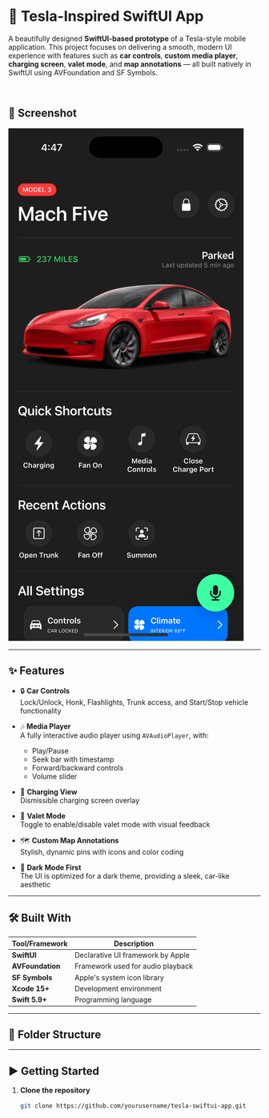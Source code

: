 # 🚗 Tesla-Inspired SwiftUI App

A beautifully designed **SwiftUI-based prototype** of a Tesla-style mobile application. This project focuses on delivering a smooth, modern UI experience with features such as **car controls**, **custom media player**, **charging screen**, **valet mode**, and **map annotations** — all built natively in SwiftUI using AVFoundation and SF Symbols.

<br>

## 📸 Screenshot

![image alt](https://github.com/Adesh2204/GoTesla/blob/faacb0c98f588ea93b2456a5b6863bd0a509e14d/App%20SS/Simulator%20Screenshot%20-%20iPhone%2016%20Pro%20-%202025-07-05%20at%2004.47.04.png)

---

## ✨ Features

- 🔒 **Car Controls**  
  Lock/Unlock, Honk, Flashlights, Trunk access, and Start/Stop vehicle functionality

- 🎶 **Media Player**  
  A fully interactive audio player using `AVAudioPlayer`, with:
  - Play/Pause
  - Seek bar with timestamp
  - Forward/backward controls
  - Volume slider

- 🔌 **Charging View**  
  Dismissible charging screen overlay

- 🧤 **Valet Mode**  
  Toggle to enable/disable valet mode with visual feedback

- 🗺️ **Custom Map Annotations**  
  Stylish, dynamic pins with icons and color coding

- 🌙 **Dark Mode First**  
  The UI is optimized for a dark theme, providing a sleek, car-like aesthetic

---

## 🛠️ Built With

| Tool/Framework | Description |
|----------------|-------------|
| **SwiftUI** | Declarative UI framework by Apple |
| **AVFoundation** | Framework used for audio playback |
| **SF Symbols** | Apple's system icon library |
| **Xcode 15+** | Development environment |
| **Swift 5.9+** | Programming language |

---

## 📂 Folder Structure

---

## ▶️ Getting Started

1. **Clone the repository**
   ```bash
   git clone https://github.com/yourusername/tesla-swiftui-app.git

   
